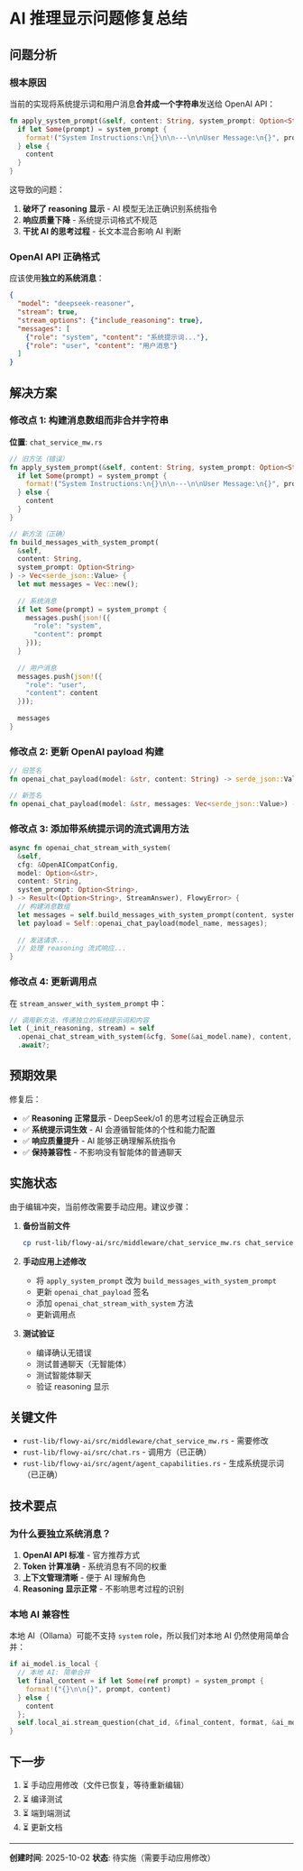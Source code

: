 # AI 推理显示问题修复总结

## 问题分析

### 根本原因
当前的实现将系统提示词和用户消息**合并成一个字符串**发送给 OpenAI API：

```rust
fn apply_system_prompt(&self, content: String, system_prompt: Option<String>) -> String {
  if let Some(prompt) = system_prompt {
    format!("System Instructions:\n{}\n\n---\n\nUser Message:\n{}", prompt, content)
  } else {
    content
  }
}
```

这导致的问题：
1. **破坏了 reasoning 显示** - AI 模型无法正确识别系统指令
2. **响应质量下降** - 系统提示词格式不规范
3. **干扰 AI 的思考过程** - 长文本混合影响 AI 判断

### OpenAI API 正确格式

应该使用**独立的系统消息**：

```json
{
  "model": "deepseek-reasoner",
  "stream": true,
  "stream_options": {"include_reasoning": true},
  "messages": [
    {"role": "system", "content": "系统提示词..."},
    {"role": "user", "content": "用户消息"}
  ]
}
```

## 解决方案

### 修改点 1: 构建消息数组而非合并字符串

**位置**: `chat_service_mw.rs`

```rust
// 旧方法（错误）
fn apply_system_prompt(&self, content: String, system_prompt: Option<String>) -> String {
  if let Some(prompt) = system_prompt {
    format!("System Instructions:\n{}\n\n---\n\nUser Message:\n{}", prompt, content)
  } else {
    content
  }
}

// 新方法（正确）
fn build_messages_with_system_prompt(
  &self, 
  content: String, 
  system_prompt: Option<String>
) -> Vec<serde_json::Value> {
  let mut messages = Vec::new();
  
  // 系统消息
  if let Some(prompt) = system_prompt {
    messages.push(json!({
      "role": "system",
      "content": prompt
    }));
  }
  
  // 用户消息
  messages.push(json!({
    "role": "user",
    "content": content
  }));
  
  messages
}
```

### 修改点 2: 更新 OpenAI payload 构建

```rust
// 旧签名
fn openai_chat_payload(model: &str, content: String) -> serde_json::Value

// 新签名
fn openai_chat_payload(model: &str, messages: Vec<serde_json::Value>) -> serde_json::Value
```

### 修改点 3: 添加带系统提示词的流式调用方法

```rust
async fn openai_chat_stream_with_system(
  &self,
  cfg: &OpenAICompatConfig,
  model: Option<&str>,
  content: String,
  system_prompt: Option<String>,
) -> Result<(Option<String>, StreamAnswer), FlowyError> {
  // 构建消息数组
  let messages = self.build_messages_with_system_prompt(content, system_prompt);
  let payload = Self::openai_chat_payload(model_name, messages);
  
  // 发送请求...
  // 处理 reasoning 流式响应...
}
```

### 修改点 4: 更新调用点

在 `stream_answer_with_system_prompt` 中：

```rust
// 调用新方法，传递独立的系统提示词和内容
let (_init_reasoning, stream) = self
  .openai_chat_stream_with_system(&cfg, Some(&ai_model.name), content, system_prompt)
  .await?;
```

## 预期效果

修复后：
- ✅ **Reasoning 正常显示** - DeepSeek/o1 的思考过程会正确显示
- ✅ **系统提示词生效** - AI 会遵循智能体的个性和能力配置
- ✅ **响应质量提升** - AI 能够正确理解系统指令
- ✅ **保持兼容性** - 不影响没有智能体的普通聊天

## 实施状态

由于编辑冲突，当前修改需要手动应用。建议步骤：

1. **备份当前文件**
   ```bash
   cp rust-lib/flowy-ai/src/middleware/chat_service_mw.rs chat_service_mw.rs.backup
   ```

2. **手动应用上述修改**
   - 将 `apply_system_prompt` 改为 `build_messages_with_system_prompt`
   - 更新 `openai_chat_payload` 签名
   - 添加 `openai_chat_stream_with_system` 方法
   - 更新调用点

3. **测试验证**
   - 编译确认无错误
   - 测试普通聊天（无智能体）
   - 测试智能体聊天
   - 验证 reasoning 显示

## 关键文件

- `rust-lib/flowy-ai/src/middleware/chat_service_mw.rs` - 需要修改
- `rust-lib/flowy-ai/src/chat.rs` - 调用方（已正确）
- `rust-lib/flowy-ai/src/agent/agent_capabilities.rs` - 生成系统提示词（已正确）

## 技术要点

### 为什么要独立系统消息？

1. **OpenAI API 标准** - 官方推荐方式
2. **Token 计算准确** - 系统消息有不同的权重
3. **上下文管理清晰** - 便于 AI 理解角色
4. **Reasoning 显示正常** - 不影响思考过程的识别

### 本地 AI 兼容性

本地 AI（Ollama）可能不支持 `system` role，所以我们对本地 AI 仍然使用简单合并：

```rust
if ai_model.is_local {
  // 本地 AI: 简单合并
  let final_content = if let Some(ref prompt) = system_prompt {
    format!("{}\n\n{}", prompt, content)
  } else {
    content
  };
  self.local_ai.stream_question(chat_id, &final_content, format, &ai_model.name).await
}
```

## 下一步

1. ⏳ 手动应用修改（文件已恢复，等待重新编辑）
2. ⏳ 编译测试
3. ⏳ 端到端测试
4. ⏳ 更新文档

---

**创建时间**: 2025-10-02
**状态**: 待实施（需要手动应用修改）

